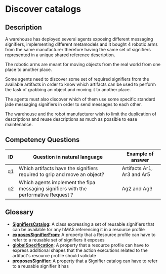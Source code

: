 # Discover catalogs

## Description

A warehouse has deployed several agents exposing different messaging signifiers, implementing different metamodels and it bought 4 robotic arms from the same manufacturer therefore having the same set of signifiers represented in a unique shared reference description.

The robotic arms are meant for moving objects from the real world from one place to another place.

Some agents need to discover some set of required signifiers from the available artifacts in order to know which artifacts can be used to perform the task of grabbing an object and moving it to another place.

The agents must also discover which of them use some specific standard jade messaging signifiers in order to send messages to each other.

The warehouse and the robot manufacturer wish to limit the duplication of descriptions and reuse descriptions as much as possible to ease maintenance.

## Competency Questions

| ID | Question in natural language | Example of answer |
|---|---|---|
| q1 | Which artifacts have the signifiers required to grip and move an object? | Artifacts Ar1, Ar3 and Ar5 |
| q2 | Which agents implement the fipa messaging signifiers with the performative Request ? | Ag2 and Ag3 |

## Glossary

* [**SignifiersCatalog**](https://purl.org/hmas/ns/SignifiersCatalog): A class expressing a set of reusable signifiers that can be available for any hMAS referencing it in a resource profile
* [**exposesSignifierFrom**](https://purl.org/hmas/ns/exposesSignifierFrom): A property that a Resource profile can have to refer to a reusable set of signifiers it exposes
* [**globalSpecification**](https://purl.org/hmas/ns/globalSpecification ): A property that a resource profile can have to express additional shapes that the action executions related to the artifact's resource profile should validate
* [**proposesSignifier**](https://purl.org/hmas/ns/proposesSignifier ): A property that a Signifier catalog can have to refer to a reusable signifier it has
